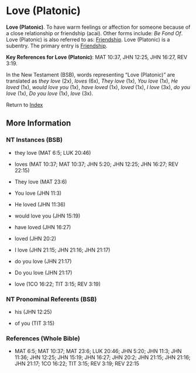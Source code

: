 # Love (Platonic)
**Love (Platonic)**. 
To have warm feelings or affection for someone because of a close relationship or friendship (acai). 
Other forms include: 
*Be Fond Of*. 
Love (Platonic) is also referred to as: 
[Friendship](Friendship.md). 
Love (Platonic) is a subentry. The primary entry is 
[Friendship](Friendship.md). 


**Key References for Love (Platonic)**: 
MAT 10:37, JHN 12:25, JHN 16:27, REV 3:19. 




In the New Testament (BSB), words representing “Love (Platonic)” are translated as 
*they love* (2x), *loves* (6x), *They love* (1x), *You love* (1x), *He loved* (1x), *would love you* (1x), *have loved* (1x), *loved* (1x), *I love* (3x), *do you love* (1x), *Do you love* (1x), *love* (3x). 


Return to [Index](00-Index.md)

## More Information

### NT Instances (BSB)

* they love (MAT 6:5; LUK 20:46)

* loves (MAT 10:37; MAT 10:37; JHN 5:20; JHN 12:25; JHN 16:27; REV 22:15)

* They love (MAT 23:6)

* You love (JHN 11:3)

* He loved (JHN 11:36)

* would love you (JHN 15:19)

* have loved (JHN 16:27)

* loved (JHN 20:2)

* I love (JHN 21:15; JHN 21:16; JHN 21:17)

* do you love (JHN 21:17)

* Do you love (JHN 21:17)

* love (1CO 16:22; TIT 3:15; REV 3:19)



### NT Pronominal Referents (BSB)

* his (JHN 12:25)

* of you (TIT 3:15)



### References (Whole Bible)

* MAT 6:5; MAT 10:37; MAT 23:6; LUK 20:46; JHN 5:20; JHN 11:3; JHN 11:36; JHN 12:25; JHN 15:19; JHN 16:27; JHN 20:2; JHN 21:15; JHN 21:16; JHN 21:17; 1CO 16:22; TIT 3:15; REV 3:19; REV 22:15



